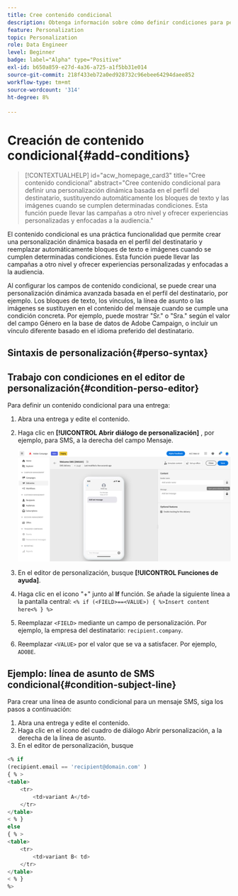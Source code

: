 ```yaml
---
title: Cree contenido condicional
description: Obtenga información sobre cómo definir condiciones para personalizar su contenido en la IU de la web de Adobe Campaign
feature: Personalization
topic: Personalization
role: Data Engineer
level: Beginner
badge: label="Alpha" type="Positive"
exl-id: b650a859-e27d-4a36-a725-a1f5bb31e014
source-git-commit: 218f433eb72a0ed928732c96ebee64294daee852
workflow-type: tm+mt
source-wordcount: '314'
ht-degree: 8%

---
```


# Creación de contenido condicional{#add-conditions}

>[!CONTEXTUALHELP]
>id="acw_homepage_card3"
>title="Cree contenido condicional"
>abstract="Cree contenido condicional para definir una personalización dinámica basada en el perfil del destinatario, sustituyendo automáticamente los bloques de texto y las imágenes cuando se cumplen determinadas condiciones. Esta función puede llevar las campañas a otro nivel y ofrecer experiencias personalizadas y enfocadas a la audiencia."

El contenido condicional es una práctica funcionalidad que permite crear una personalización dinámica basada en el perfil del destinatario y reemplazar automáticamente bloques de texto e imágenes cuando se cumplen determinadas condiciones. Esta función puede llevar las campañas a otro nivel y ofrecer experiencias personalizadas y enfocadas a la audiencia.

Al configurar los campos de contenido condicional, se puede crear una personalización dinámica avanzada basada en el perfil del destinatario, por ejemplo. Los bloques de texto, los vínculos, la línea de asunto o las imágenes se sustituyen en el contenido del mensaje cuando se cumple una condición concreta. Por ejemplo, puede mostrar &quot;Sr.&quot; o &quot;Sra.&quot; según el valor del campo Género en la base de datos de Adobe Campaign, o incluir un vínculo diferente basado en el idioma preferido del destinatario.

## Sintaxis de personalización{#perso-syntax}

## Trabajo con condiciones en el editor de personalización{#condition-perso-editor}

Para definir un contenido condicional para una entrega:

1. Abra una entrega y edite el contenido.
1. Haga clic en **[!UICONTROL Abrir diálogo de personalización]** , por ejemplo, para SMS, a la derecha del campo Mensaje.

   ![](assets/open-perso-editor-sms.png)

1. En el editor de personalización, busque **[!UICONTROL Funciones de ayuda]**.
1. Haga clic en el icono &quot;+&quot; junto al **If** función. Se añade la siguiente línea a la pantalla central:
   `<% if (<FIELD>==<VALUE>) { %>Insert content here<% } %>`
1. Reemplazar `<FIELD>` mediante un campo de personalización. Por ejemplo, la empresa del destinatario: `recipient.company`.
1. Reemplazar `<VALUE>` por el valor que se va a satisfacer. Por ejemplo, `ADOBE`.

## Ejemplo: línea de asunto de SMS condicional{#condition-subject-line}

Para crear una línea de asunto condicional para un mensaje SMS, siga los pasos a continuación:

1. Abra una entrega y edite el contenido.
1. Haga clic en el icono del cuadro de diálogo Abrir personalización, a la derecha de la línea de asunto.
1. En el editor de personalización, busque


```sql
<% if 
(recipient.email == 'recipient@domain.com' ) 
{ % >
<table>
    <tr>
        <td>variant A</td>
    </tr>
</table>
< % } 
else 
{ % >
<table>
    <tr>
        <td>variant B< td>
    </tr>
</table>
< % } 
%>
```
